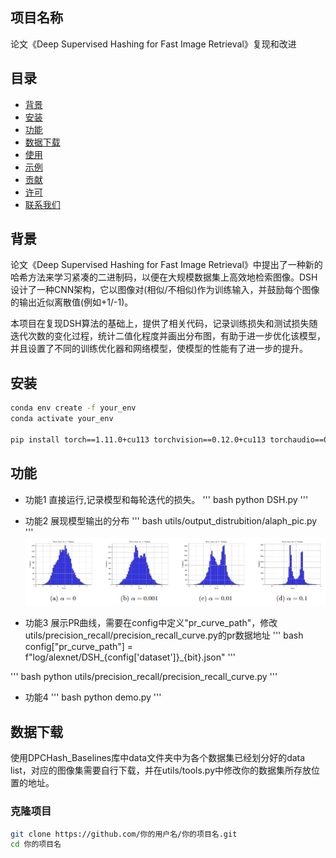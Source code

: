 ## 项目名称
论文《Deep Supervised Hashing for Fast Image Retrieval》复现和改进


## 目录

- [背景](#背景)
- [安装](#安装)
- [功能](#功能)
- [数据下载](#数据下载)
- [使用](#使用)
- [示例](#示例)
- [贡献](#贡献)
- [许可](#许可)
- [联系我们](#联系我们)

## 背景

  论文《Deep Supervised Hashing for Fast Image Retrieval》中提出了一种新的哈希方法来学习紧凑的二进制码，以便在大规模数据集上高效地检索图像。DSH设计了一种CNN架构，它以图像对(相似/不相似)作为训练输入，并鼓励每个图像的输出近似离散值(例如+1/-1)。

  本项目在复现DSH算法的基础上，提供了相关代码，记录训练损失和测试损失随迭代次数的变化过程，统计二值化程度并画出分布图，有助于进一步优化该模型，并且设置了不同的训练优化器和网络模型，使模型的性能有了进一步的提升。

## 安装
```bash
conda env create -f your_env
conda activate your_env

pip install torch==1.11.0+cu113 torchvision==0.12.0+cu113 torchaudio==0.11.0 --extra-index-url https://download.pytorch.org/whl/cu113
```

## 功能

- 功能1 
直接运行,记录模型和每轮迭代的损失。
''' bash
python DSH.py
'''

- 功能2
展现模型输出的分布
''' bash
utils/output_distrubition/alaph_pic.py
'''
<img src="https://github.com/yue07111/DSH_model/blob/master/utils/output_distrubition/pic_alpha.png"  alt="Matplotlib Demo"/><br/>
- 功能3
展示PR曲线，需要在config中定义"pr_curve_path"，修改utils/precision_recall/precision_recall_curve.py的pr数据地址
''' bash
config["pr_curve_path"] = f"log/alexnet/DSH_{config['dataset']}_{bit}.json"
'''

''' bash
python utils/precision_recall/precision_recall_curve.py
'''

- 功能4
''' bash
python demo.py
'''



## 数据下载
使用DPCHash_Baselines库中data文件夹中为各个数据集已经划分好的data list，对应的图像集需要自行下载，并在utils/tools.py中修改你的数据集所存放位置的地址。



### 克隆项目

```bash
git clone https://github.com/你的用户名/你的项目名.git
cd 你的项目名
